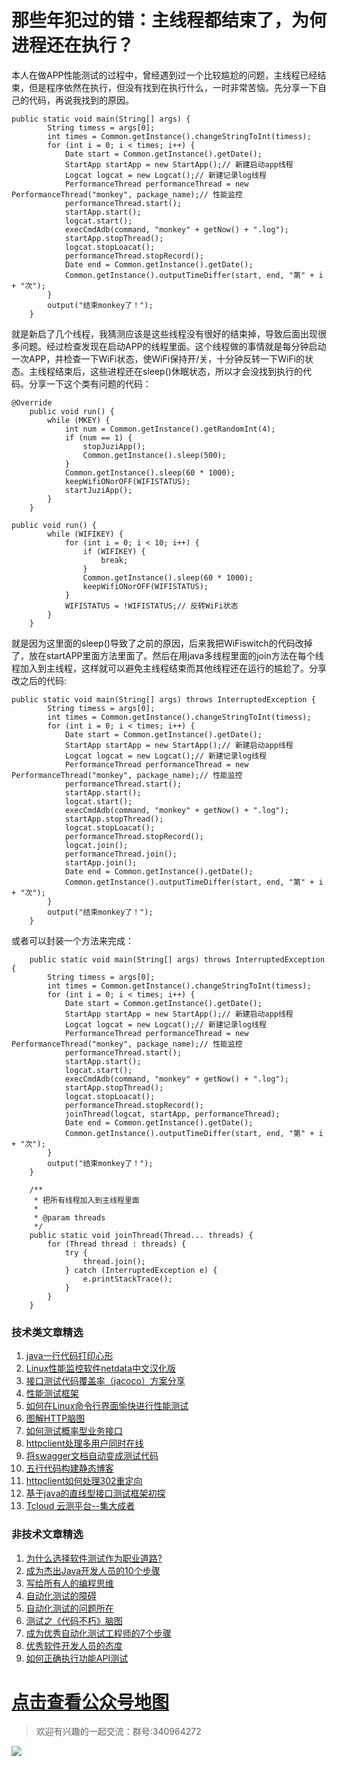 # 那些年犯过的错：主线程都结束了，为何进程还在执行？

本人在做APP性能测试的过程中，曾经遇到过一个比较尴尬的问题，主线程已经结束，但是程序依然在执行，但没有找到在执行什么，一时非常苦恼。先分享一下自己的代码，再说我找到的原因。


```
public static void main(String[] args) {
		String timess = args[0];
		int times = Common.getInstance().changeStringToInt(timess);
		for (int i = 0; i < times; i++) {
			Date start = Common.getInstance().getDate();
			StartApp startApp = new StartApp();// 新建启动app线程
			Logcat logcat = new Logcat();// 新建记录log线程
			PerformanceThread performanceThread = new PerformanceThread("monkey", package_name);// 性能监控
			performanceThread.start();
			startApp.start();
			logcat.start();
			execCmdAdb(command, "monkey" + getNow() + ".log");
			startApp.stopThread();
			logcat.stopLoacat();
			performanceThread.stopRecord();
			Date end = Common.getInstance().getDate();
			Common.getInstance().outputTimeDiffer(start, end, "第" + i + "次");
		}
		output("结束monkey了！");
	}
```

就是新启了几个线程，我猜测应该是这些线程没有很好的结束掉，导致后面出现很多问题。经过检查发现在启动APP的线程里面。这个线程做的事情就是每分钟启动一次APP，并检查一下WiFi状态，使WiFi保持开/关，十分钟反转一下WiFi的状态。主线程结束后，这些进程还在sleep()休眠状态，所以才会没找到执行的代码。分享一下这个类有问题的代码：


```
@Override
	public void run() {
		while (MKEY) {
			int num = Common.getInstance().getRandomInt(4);
			if (num == 1) {
				stopJuziApp();
				Common.getInstance().sleep(500);
			}
			Common.getInstance().sleep(60 * 1000);
			keepWifiONorOFF(WIFISTATUS);
			startJuziApp();
		}
	}
```

```
public void run() {
		while (WIFIKEY) {
			for (int i = 0; i < 10; i++) {
				if (WIFIKEY) {
					break;
				}
				Common.getInstance().sleep(60 * 1000);
				keepWifiONorOFF(WIFISTATUS);
			}
			WIFISTATUS = !WIFISTATUS;// 反转WiFi状态
		}
	}
```
就是因为这里面的sleep()导致了之前的原因，后来我把WiFiswitch的代码改掉了，放在startAPP里面方法里面了。然后在用java多线程里面的join方法在每个线程加入到主线程，这样就可以避免主线程结束而其他线程还在运行的尴尬了。分享改之后的代码:

```
public static void main(String[] args) throws InterruptedException {
		String timess = args[0];
		int times = Common.getInstance().changeStringToInt(timess);
		for (int i = 0; i < times; i++) {
			Date start = Common.getInstance().getDate();
			StartApp startApp = new StartApp();// 新建启动app线程
			Logcat logcat = new Logcat();// 新建记录log线程
			PerformanceThread performanceThread = new PerformanceThread("monkey", package_name);// 性能监控
			performanceThread.start();
			startApp.start();
			logcat.start();
			execCmdAdb(command, "monkey" + getNow() + ".log");
			startApp.stopThread();
			logcat.stopLoacat();
			performanceThread.stopRecord();
			logcat.join();
			performanceThread.join();
			startApp.join();
			Date end = Common.getInstance().getDate();
			Common.getInstance().outputTimeDiffer(start, end, "第" + i + "次");
		}
		output("结束monkey了！");
	}
```

或者可以封装一个方法来完成：

```
	public static void main(String[] args) throws InterruptedException {
		String timess = args[0];
		int times = Common.getInstance().changeStringToInt(timess);
		for (int i = 0; i < times; i++) {
			Date start = Common.getInstance().getDate();
			StartApp startApp = new StartApp();// 新建启动app线程
			Logcat logcat = new Logcat();// 新建记录log线程
			PerformanceThread performanceThread = new PerformanceThread("monkey", package_name);// 性能监控
			performanceThread.start();
			startApp.start();
			logcat.start();
			execCmdAdb(command, "monkey" + getNow() + ".log");
			startApp.stopThread();
			logcat.stopLoacat();
			performanceThread.stopRecord();
			joinThread(logcat, startApp, performanceThread);
			Date end = Common.getInstance().getDate();
			Common.getInstance().outputTimeDiffer(start, end, "第" + i + "次");
		}
		output("结束monkey了！");
	}
 
	/**
	 * 把所有线程加入到主线程里面
	 * 
	 * @param threads
	 */
	public static void joinThread(Thread... threads) {
		for (Thread thread : threads) {
			try {
				thread.join();
			} catch (InterruptedException e) {
				e.printStackTrace();
			}
		}
	}
```

### 技术类文章精选

1. [java一行代码打印心形](https://mp.weixin.qq.com/s/QPSryoSbViVURpSa9QXtpg)
2. [Linux性能监控软件netdata中文汉化版](https://mp.weixin.qq.com/s/fdXtK-5WwKnxjLZdyg6-nA)
3. [接口测试代码覆盖率（jacoco）方案分享](https://mp.weixin.qq.com/s/D73Sq6NLjeRKN8aCpGLOjQ)
4. [性能测试框架](https://mp.weixin.qq.com/s/3_09j7-5ex35u30HQRyWug)
5. [如何在Linux命令行界面愉快进行性能测试](https://mp.weixin.qq.com/s/fwGqBe1SpA2V0lPfAOd04Q)
6. [图解HTTP脑图](https://mp.weixin.qq.com/s/100Vm8FVEuXs0x6rDGTipw)
7. [如何测试概率型业务接口](https://mp.weixin.qq.com/s/kUVffhjae3eYivrGqo6ZMg)
8. [httpclient处理多用户同时在线](https://mp.weixin.qq.com/s/Nuc30Fwy6-Qyr-Pc65t1_g)
9. [将swagger文档自动变成测试代码](https://mp.weixin.qq.com/s/SY8mVenj0zMe5b47GS9VSQ)
10. [五行代码构建静态博客](https://mp.weixin.qq.com/s/hZnimJOg5OqxRSDyFvuiiQ)
11. [httpclient如何处理302重定向](https://mp.weixin.qq.com/s/vg354AjPKhIZsnSu4GZjZg)
12. [基于java的直线型接口测试框架初探](https://mp.weixin.qq.com/s/xhg4exdb1G18-nG5E7exkQ)
13. [Tcloud 云测平台--集大成者](https://mp.weixin.qq.com/s/29sEO39_NyDiJr-kY5ufdw)


### 非技术文章精选
1. [为什么选择软件测试作为职业道路?](https://mp.weixin.qq.com/s/o83wYvFUvy17kBPLDO609A)
2. [成为杰出Java开发人员的10个步骤](https://mp.weixin.qq.com/s/UCNOTSzzvTXwiUX6xpVlyA)
3. [写给所有人的编程思维](https://mp.weixin.qq.com/s/Oj33UCnYfbUgzsBzEm2GPQ)
4. [自动化测试的障碍](https://mp.weixin.qq.com/s/ZIV7uJp7DzVoKhWOh6lvRg)
5. [自动化测试的问题所在](https://mp.weixin.qq.com/s/BhvD7BnkBU8hDBsGUWok6g)
6. [测试之《代码不朽》脑图](https://mp.weixin.qq.com/s/2aGLK3knUiiSoex-kmi0GA)
7. [成为优秀自动化测试工程师的7个步骤](https://mp.weixin.qq.com/s/wdw1l4AZnPpdPBZZueCcnw)
8. [优秀软件开发人员的态度](https://mp.weixin.qq.com/s/0uEEeFaR27aTlyp-sm61bA)
9. [如何正确执行功能API测试](https://mp.weixin.qq.com/s/aeGx5O_jK_iTD9KUtylWmA)

# [点击查看公众号地图](https://mp.weixin.qq.com/s/CJJ2g-RqzfBsbCCYKKp5pQ)


> 欢迎有兴趣的一起交流：群号:340964272

![](/blog/pic/201712120951590031.png)

<script src="/blog/js/bubbly.js"></script>
<script src="/blog/js/article.js"></script>